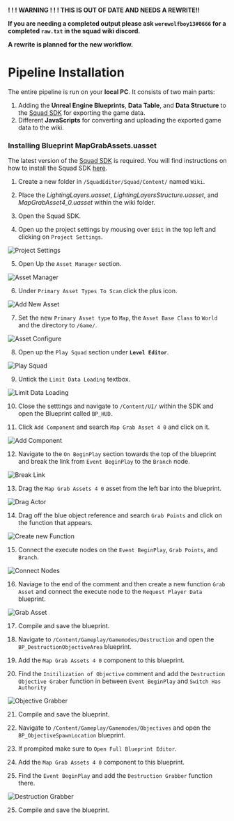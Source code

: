 **! ! ! WARNING ! ! ! THIS IS OUT OF DATE AND NEEDS A REWRITE!!**

**If you are needing a completed output please ask `werewolfboy13#0666` for a completed `raw.txt` in the squad wiki discord.**

**A rewrite is planned for the new workflow.**

# Pipeline Installation

The entire pipeline is run on your **local PC**. It consists of two main parts:

1. Adding the  **Unreal Engine Blueprints**, **Data Table**, and **Data Structure** to the [Squad SDK](https://squad.gamepedia.com/Squad_SDK) for exporting the game data.
2. Different **JavaScripts** for converting and uploading the exported game data to the wiki.

### Installing Blueprint MapGrabAssets.uasset

The latest version of the [Squad SDK](https://squad.gamepedia.com/Squad_SDK) is required. You will find instructions on how to install the Squad SDK [here](https://squad.gamepedia.com/Squad_SDK#Downloading_the_Epic_Games_Launcher).


1. Create a new folder in `/SquadEditor/Squad/Content/` named `Wiki`.

2. Place the *LightingLayers.uasset*, *LightingLayersStructure.uasset*, and *MapGrabAsset4_0.uasset* within the wiki folder.

3. Open the Squad SDK.

4. Open up the project settings by mousing over `Edit` in the top left and clicking on `Project Settings`.

![Project Settings](/doc/images/sdk/sdk_project_settings.png)

5. Open Up the `Asset Manager` section.

![Asset Manager](/doc/images/sdk/sdk_asset_manager.png)

6. Under `Primary Asset Types To Scan` click the plus icon.

![Add New Asset](/doc/images/sdk/sdk_add_primary_asset.png)

7. Set the new `Primary Asset type` to `Map`, the `Asset Base Class` to `World` and the directory to `/Game/`.

![Asset Configure](/doc/images/sdk/sdk_new_primary_asset.png)

8. Open up the `Play Squad` section under **`Level Editor`**.

![Play Squad](/doc/images/sdk/sdk_play_squad.png)

9. Untick the `Limit Data Loading` textbox.

![Limit Data Loading](/doc/images/sdk/sdk_limit_data_loading_checkbox.png)

10. Close the setttings and navigate to `/Content/UI/` within the SDK and open the Blueprint called `BP_HUD`.

11. Click `Add Component` and search `Map Grab Asset 4 0` and click on it.

![Add Component](/doc/images/sdk/sdk_add_component.png)

12. Navigate to the `On BeginPlay` section towards the top of the blueprint and break the link from `Event BeginPlay` to the `Branch` node.

![Break Link](/doc/images/sdk/sdk_break_all_links.png)

13. Drag the `Map Grab Assets 4 0` asset from the left bar into the blueprint.

![Drag Actor](/doc/images/sdk/sdk_drag_actor.png)

14. Drag off the blue object reference and search `Grab Points` and click on the function that appears.

![Create new Function](/doc/images/sdk/sdk_create_new_function.png)

15. Connect the execute nodes on the `Event BeginPlay`, `Grab Points`, and `Branch`.

![Connect Nodes](/doc/images/sdk/sdk_final_grab_points.png)

16. Naviage to the end of the comment and then create a new function `Grab Asset` and connect the execute node to the `Request Player Data` blueprint.

![Grab Asset](/doc/images/sdk/sdk_grab_asset_function.png)

17. Compile and save the blueprint.

18. Navigate to  `/Content/Gameplay/Gamemodes/Destruction` and open the `BP_DestructionObjectiveArea` blueprint.

19. Add the `Map Grab Assets 4 0` component to this blueprint.

20. Find the `Initilization of Objective` comment and add the `Destruction Objective Graber` function in between `Event BeginPlay` and `Switch Has Authority`

![Objective Grabber](/doc/images/sdk/sdk_destruction_objective_grabber.png)

21. Compile and save the blueprint.

22. Navigate to  `/Content/Gameplay/Gamemodes/Objectives` and open the `BP_ObjectiveSpawnLocation` blueprint.

23. If prompited make sure to `Open Full Blueprint Editor`.

23. Add the `Map Grab Assets 4 0` component to this blueprint.

24. Find the `Event BeginPlay` and add the `Destruction Grabber` function there.

![Destruction Grabber](/doc/images/sdk/sdk_destruction_grabber.png)

25. Compile and save the blueprint.